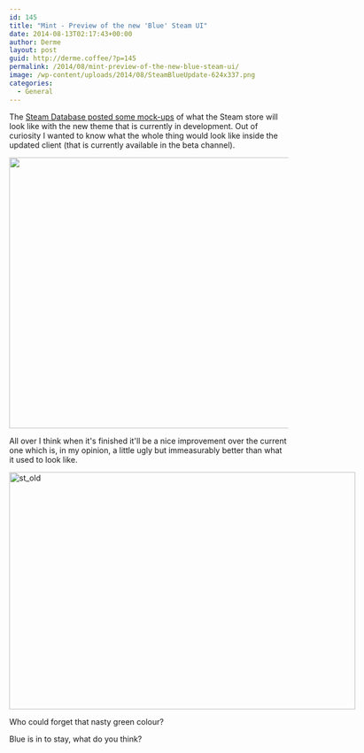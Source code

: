 ```yaml
---
id: 145
title: "Mint - Preview of the new 'Blue' Steam UI"
date: 2014-08-13T02:17:43+00:00
author: Derme
layout: post
guid: http://derme.coffee/?p=145
permalink: /2014/08/mint-preview-of-the-new-blue-steam-ui/
image: /wp-content/uploads/2014/08/SteamBlueUpdate-624x337.png
categories:
  - General
---
```

The [Steam Database posted some mock-ups](http://steamdb.info/blog/48/) of what the Steam store will look like with the new theme that is currently in development. Out of curiosity I wanted to know what the whole thing would look like inside the updated client (that is currently available in the beta channel).

[<img class="aligncenter wp-image-146 size-large" src="http://derme.coffee/wp-content/uploads/2014/08/SteamBlueUpdate-1024x554.png" alt="" width="905" height="490" srcset="https://derme.coffee/wp-content/uploads/2014/08/SteamBlueUpdate-1024x554.png 1024w, https://derme.coffee/wp-content/uploads/2014/08/SteamBlueUpdate-300x162.png 300w, https://derme.coffee/wp-content/uploads/2014/08/SteamBlueUpdate-624x337.png 624w" sizes="(max-width: 905px) 100vw, 905px" />](http://derme.coffee/wp-content/uploads/2014/08/SteamBlueUpdate.png)

All over I think when it's finished it'll be a nice improvement over the current one which is, in my opinion, a little ugly but immeasurably better than what it used to look like.

<div id="attachment_147" style="width: 635px" class="wp-caption aligncenter">
  <a href="http://derme.coffee/wp-content/uploads/2014/08/st_old.png"><img class="wp-image-147" src="http://derme.coffee/wp-content/uploads/2014/08/st_old.png" alt="st_old" width="625" height="429" srcset="https://derme.coffee/wp-content/uploads/2014/08/st_old.png 812w, https://derme.coffee/wp-content/uploads/2014/08/st_old-300x205.png 300w, https://derme.coffee/wp-content/uploads/2014/08/st_old-624x428.png 624w" sizes="(max-width: 625px) 100vw, 625px" /></a>
  
  <p class="wp-caption-text">
    Who could forget that nasty green colour?
  </p>
</div>

Blue is in to stay, what do you think?